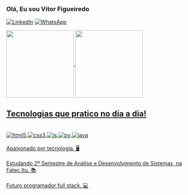 ### Olá, Eu sou Vitor Figueiredo

[![LinkedIn](https://img.shields.io/badge/LinkedIn-0077B5?style=for-the-badge&logo=linkedin&logoColor=white)](https://www.linkedin.com/in/vitorfigueiredo1995/)
[![WhatsApp](https://img.shields.io/badge/WhatsApp-25D366?style=for-the-badge&logo=whatsapp&logoColor=white)](https://wa.me/5511948270823)

<a href="https://github.com/figueiredo-vitor">
 <img height="180em"   align="center" src="https://github-readme-stats.vercel.app/api?username=figueiredo-vitor&show_icons=true&theme=react&include_all_commits=true&count_private=true"/>
<img height="180em"  align="center" src="https://github-readme-stats.vercel.app/api/top-langs/?username=figueiredo-vitor&layout=compact&langs_count=7&theme=react" /></br>
 

## Tecnologias que pratico no dia a dia!

<div style="display: inline_block"><br/>
  <img align="center" alt="html5" src="https://img.shields.io/badge/HTML5-E34F26?style=for-the-badge&logo=html5&logoColor=white" />
  <img align="center" alt="css3" src="https://img.shields.io/badge/CSS3-1572B6?style=for-the-badge&logo=css3&logoColor=white" />
  <img align="center" alt="js" src="https://img.shields.io/badge/JavaScript-F7DF1E?style=for-the-badge&logo=javascript&logoColor=black" />
  <img align="center" alt="py" src="https://img.shields.io/badge/Python-14354C?style=for-the-badge&logo=python&logoColor=white" />
<img align="center" alt="java" src="https://img.shields.io/badge/Sass-CC6699?style=for-the-badge&logo=sass&logoColor=white" />
</div><br/>

<div> Apaixonado por tecnologia.   🖥️  <div/><br/>
<div> Estudando 2º Semestre de Análise e Desenvolvimento de Sistemas, na Fatec Itu.   📚 <div/><br/>
<div> Futuro programador full stack.   💻 <div/><br/>
